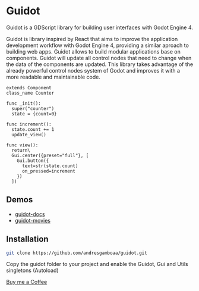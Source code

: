 # Guidot
Guidot is a GDScript library for building user interfaces with Godot Engine 4.

Guidot is library inspired by React that aims to improve the application development workflow with Godot Engine 4, providing a similar aproach to building web apps.
Guidot allows to build modular applications base on components.  Guidot will update all control nodes that need to change when the data of the components are updated. 
This library takes advantage of the already powerful control nodes system of Godot and improves it with a more readable and maintainable code.

```gdscript
extends Component
class_name Counter

func _init():
  super("counter")
  state = {count=0}

func increment():
  state.count += 1
  update_view()

func view():
  return\
  Gui.center({preset="full"}, [
    Gui.button({
      text=str(state.count)
      on_pressed=increment
    })
  ])
```
## Demos
* [guidot-docs](https://github.com/andresgamboaa/guidot-docs)
* [guidot-movies](https://github.com/andresgamboaa/guidot-movies)

## Installation
```bash
git clone https://github.com/andresgamboaa/guidot.git
```
Copy the guidot folder to your project and enable the Guidot, Gui and Utils singletons (Autoload)


[Buy me a Coffee](https://ko-fi.com/andres36)
